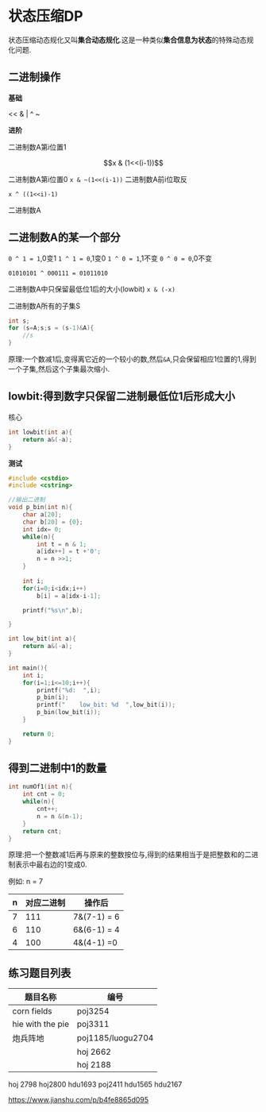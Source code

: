 # 状态压缩DP

状态压缩动态规化又叫**集合动态规化**.这是一种类似**集合信息为状态**的特殊动态规化问题.

## 二进制操作

**基础**

>>
<<
&
|
^
~



**进阶**

二进制数A第i位置1

```math
x & (1<<(i-1))
```

二进制数A第i位置0
`x & ~(1<<(i-1))`
二进制数A前i位取反

`x ^ ((1<<i)-1)`

二进制数A
## 二进制数A的某一个部分

`0 ^ 1 = 1`,0变1
`1 ^ 1 = 0`,1变0
`1 ^ 0 = 1`,1不变
`0 ^ 0 = 0`,0不变


`01010101 ^ 000111 = 01011010` 

二进制数A中只保留最低位1后的大小(lowbit)
`x & (-x)`

二进制数A所有的子集S

```c
int s;
for (s=A;s;s = (s-1)&A){
    //s
}
```

原理:一个数减1后,变得离它近的一个较小的数,然后`&A`,只会保留相应1位置的1,得到一个子集,然后这个子集最次缩小.


## lowbit:得到数字只保留二进制最低位1后形成大小

核心

```c
int lowbit(int a){
    return a&(-a);
}
```

**测试**
```c
#include <cstdio>
#include <cstring>

//输出二进制
void p_bin(int n){
    char a[20];
    char b[20] = {0};
    int idx= 0;
    while(n){
        int t = n & 1;
        a[idx++] = t +'0';
        n = n >>1;
    }
    
    int i;
    for(i=0;i<idx;i++)
        b[i] = a[idx-i-1];

    printf("%s\n",b);

}

int low_bit(int a){
    return a&(-a);
}

int main(){
    int i;
    for(i=1;i<=10;i++){
        printf("%d:  ",i);
        p_bin(i);
        printf("    low_bit: %d  ",low_bit(i));
        p_bin(low_bit(i));
    }

    return 0;
}
```

## 得到二进制中1的数量


```c
int numOf1(int n){
    int cnt = 0;
    while(n){
        cnt++;
        n = n &(n-1);
    }
    return cnt;
}
```

原理:把一个整数减1后再与原来的整数按位与,得到的结果相当于是把整数和的二进制表示中最右边的1变成0.

例如: n = 7

| n | 对应二进制 | 操作后      |
|---|------------|-------------|
| 7 | 111        | 7&(7-1) = 6 |
| 6 | 110        | 6&(6-1) = 4 |
| 4 | 100        | 4&(4-1) =0  |





## 练习题目列表


| 题目名称         | 编号              |
|------------------|-------------------|
| corn fields      | poj3254           |
| hie with the pie | poj3311           |
| 炮兵阵地         | poj1185/luogu2704 |
|                  | hoj 2662          |
|                  |hoj 2188

hoj 2798
hoj2800
hdu1693
poj2411
hdu1565
hdu2167


https://www.jianshu.com/p/b4fe8865d095

